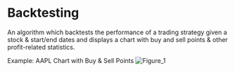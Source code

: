 # Backtesting
An algorithm which backtests the performance of a trading strategy given a stock & start/end dates and displays a chart with buy and sell points & other profit-related statistics.

Example: AAPL Chart with Buy & Sell Points
![Figure_1](https://github.com/kaanokman/backtesting/assets/143290490/0165cbc7-a986-4d6f-9479-5f8cfac6593f)
